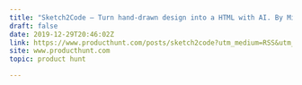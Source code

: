 ```yaml
---
title: "Sketch2Code — Turn hand-drawn design into a HTML with AI. By Microsoft."
draft: false
date: 2019-12-29T20:46:02Z
link: https://www.producthunt.com/posts/sketch2code?utm_medium=RSS&utm_source=hune
site: www.producthunt.com
topic: product hunt  

---
```

